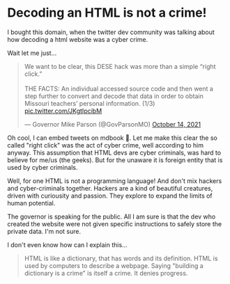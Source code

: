 <!-- # Hi, Welcome -->
# Decoding an HTML is not a crime!
I bought this domain, when the twitter dev community was talking about how decoding a html website was a cyber crime. 

Wait let me just...

<blockquote class="twitter-tweet" data-theme="dark"><p lang="en" dir="ltr">We want to be clear, this DESE hack was more than a simple “right click.” <br><br>THE FACTS: An individual accessed source code and then went a step further to convert and decode that data in order to obtain Missouri teachers’ personal information. (1/3) <a href="https://t.co/JKgtIpcibM">pic.twitter.com/JKgtIpcibM</a></p>&mdash; Governor Mike Parson (@GovParsonMO) <a href="https://twitter.com/GovParsonMO/status/1448750830857904129?ref_src=twsrc%5Etfw">October 14, 2021</a></blockquote> <script async src="https://platform.twitter.com/widgets.js" charset="utf-8"></script>

Oh cool, I can embed tweets on mdbook 🥂. Let me make this clear the so called "right click" was the act of cyber crime, well according to him anyway. This assumption that HTML devs are cyber criminals, was hard to believe for me/us (the geeks). But for the unaware it is foreign entity that is used by cyber criminals.

Well, for one HTML is not a programming language! And don't mix hackers and cyber-criminals together. Hackers are a kind of beautiful creatures, driven with curiousity and passion. They explore to expand the limits of human potential. 

The governor is speaking for the public. All I am sure is that the dev who created the website were not given specific instructions to safely store the private data. I'm not sure.

I don't even know how can I explain this... 
> HTML is like a dictionary, that has words and its definition. HTML is used by computers to describe a webpage. Saying "building a dictionary is a crime" is itself a crime. It denies progress.
